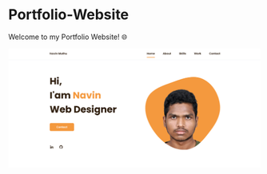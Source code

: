 # Portfolio-Website

Welcome to my Portfolio Website! 🌐


![Portfolio Screenshot](https://github.com/navix1456/Portfolio-Website/blob/main/Screenshot%202024-09-30%20161644.png)
